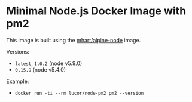 # Minimal Node.js Docker Image with pm2

This image is built using the [mhart/alpine-node](https://hub.docker.com/r/mhart/alpine-node/) image.

Versions:
- `latest`, `1.0.2` (node v5.9.0)
- `0.15.9` (node v5.4.0)

Example:
- `docker run -ti --rm lucor/node-pm2 pm2 --version`
